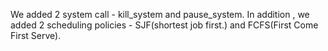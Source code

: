 We added 2 system call - kill_system and pause_system.
In addition , we added 2 scheduling policies - SJF(shortest job first.) and FCFS(First Come First Serve).
